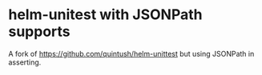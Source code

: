 # helm-unitest with JSONPath supports

A fork of https://github.com/quintush/helm-unittest but using JSONPath in asserting.
